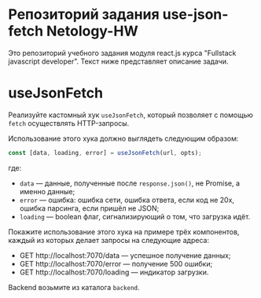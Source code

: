 # Репозиторий задания use-json-fetch Netology-HW

Это репозиторий учебного задания модуля react.js курса "Fullstack javascript developer".
Текст ниже представляет описание задачи.

useJsonFetch
===

Реализуйте кастомный хук `useJsonFetch`, который позволяет с помощью `fetch` осуществлять HTTP-запросы.

Использование этого хука должно выглядеть следующим образом:
```javascript
const [data, loading, error] = useJsonFetch(url, opts);
```

где:
* `data` — данные, полученные после `response.json()`, не Promise, а именно данные;
* `error` — ошибка: ошибка сети, ошибка ответа, если код не 20x, ошибка парсинга, если пришёл не JSON;
* `loading` — boolean флаг, сигнализирующий о том, что загрузка идёт.

Покажите использование этого хука на примере трёх компонентов, каждый из которых делает запросы на следующие адреса:
* GET http://localhost:7070/data — успешное получение данных;
* GET http://localhost:7070/error — получение 500 ошибки;
* GET http://localhost:7070/loading — индикатор загрузки.

Backend возьмите из каталога `backend`.
